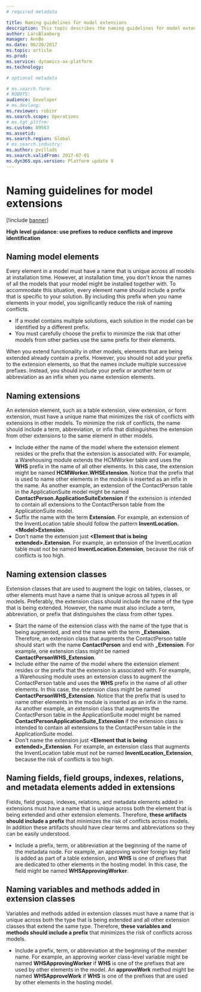 ```yaml
---
# required metadata

title: Naming guidelines for model extensions
description: This topic describes the naming guidelines for model extensions. An element in a model must have a name that is unique across all models at installation time. 
author: LarsBlaaberg
manager: AnnBe
ms.date: 06/20/2017
ms.topic: article
ms.prod: 
ms.service: dynamics-ax-platform
ms.technology: 

# optional metadata

# ms.search.form: 
# ROBOTS: 
audience: Developer
# ms.devlang: 
ms.reviewer: robinr
ms.search.scope: Operations
# ms.tgt_pltfrm: 
ms.custom: 89563
ms.assetid: 
ms.search.region: Global
# ms.search.industry: 
ms.author: pvillads
ms.search.validFrom: 2017-07-01
ms.dyn365.ops.version: Platform update 9
---
```


# Naming guidelines for model extensions

[!include [banner](../includes/banner.md)]

**High level guidance: use prefixes to reduce conflicts and improve identification**

## Naming model elements
Every element in a model must have a name that is unique across all models at installation time. However, at installation time, you don't know the names of all the models that your model might be installed together with. To accommodate this situation, every element name should include a prefix that is specific to your solution. By including this prefix when you name elements in your model, you significantly reduce the risk of naming conflicts.

+ If a model contains multiple solutions, each solution in the model can be identified by a different prefix. 
+ You must carefully choose the prefix to minimize the risk that other models from other parties use the same prefix for their elements.

When you extend functionality in other models, elements that are being extended already contain a prefix. However, you should not add your prefix to the extension elements, so that the names include multiple successive prefixes. Instead, you should include your prefix or another term or abbreviation as an infix when you name extension elements.

## Naming extensions

An extension element, such as a table extension, view extension, or form extension, must have a unique name that minimizes the risk of conflicts with extensions in other models. To minimize the risk of conflicts, the name should include a term, abbreviation, or infix that distinguishes the extension from other extensions to the same element in other models.

+ Include either the name of the model where the extension element resides or the prefix that the extension is associated with. For example, a Warehousing module extends the HCMWorker table and uses the **WHS** prefix in the name of all other elements. In this case, the extension might be named **HCMWorker.WHSExtension**. Notice that the prefix that is used to name other elements in the module is inserted as an infix in the name. As another example, an extension of the ContactPerson table in the ApplicationSuite model might be named **ContactPerson.ApplicationSuiteExtension** if the extension is intended to contain all extensions to the ContactPerson table from the ApplicationSuite model.
+ Suffix the name with the term **Extension**. For example, an extension of the InventLocation table should follow the pattern **InventLocation.&lt;Model&gt;Extension**.
+ Don't name the extension just **&lt;Element that is being extended&gt;.Extension**. For example, an extension of the InventLocation table must not be named **InventLocation.Extension**, because the risk of conflicts is too high.

## Naming extension classes

Extension classes that are used to augment the logic on tables, classes, or other elements must have a name that is unique across all types in all models. Preferably, the extension class should include the name of the type that is being extended. However, the name must also include a term, abbreviation, or prefix that distinguishes the class from other types.

+ Start the name of the extension class with the name of the type that is being augmented, and end the name with the term **\_Extension**.
Therefore, an extension class that augments the ContactPerson table should start with the name **ContactPerson** and end with **\_Extension**. For example, one extension class might be named **ContactPersonWHS\_Extension**.
+ Include either the name of the model where the extension element resides or the prefix that the extension is associated with. For example, a Warehousing module uses an extension class to augment the ContactPerson table and uses the **WHS** prefix in the name of all other elements. In this case, the extension class might be named **ContactPersonWHS\_Extension**. Notice that the prefix that is used to name other elements in the module is inserted as an infix in the name. As another example, an extension class that augments the ContactPerson table in the ApplicationSuite model might be named **ContactPersonApplicationSuite\_Extension** if the extension class is intended to contain all extensions to the ContactPerson table in the ApplicationSuite model.
+ Don't name the extension just **&lt;Element that is being extended&gt;\_Extension**. For example, an extension class that augments the InventLocation table must not be named **InventLocation\_Extension**, because the risk of conflicts is too high.

## Naming fields, field groups, indexes, relations, and metadata elements added in extensions

Fields, field groups, indexes, relations, and metadata elements added in extensions must have a name that is unique across both the element that is being extended and other extension elements. Therefore, **these artifacts should include a prefix** that minimizes the risk of conflicts across models. In addition these artifacts should have clear terms and abbreviations so they can be easily understood. 

+ Include a prefix, term, or abbreviation at the beginning of the name of the metadata node. For example, an approving worker foreign key field is added as part of a table extension, and **WHS** is one of prefixes that are dedicated to other elements in the hosting model. In this case, the field might be named **WHSApprovingWorker**.

## Naming variables and methods added in extension classes
Variables and methods added in extension classes must have a name that is unique across both the type that is being extended and all other extension classes that extend the same type. Therefore, **these variables and methods should include a prefix** that minimizes the risk of conflicts across models. 

+ Include a prefix, term, or abbreviation at the beginning of the member name. For example, an approving worker class-level variable might be named **WHSApprovingWorker** if **WHS** is one of the prefixes that are used by other elements in the model. An **approveWork** method might be named **WHSApproveWork** if **WHS** is one of the prefixes that are used by other elements in the hosting model.
